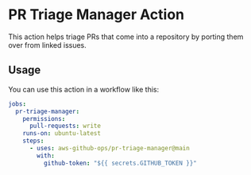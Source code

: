 # PR Triage Manager Action

This action helps triage PRs that come into a repository by porting them over
from linked issues.

## Usage

You can use this action in a workflow like this:

```yaml
jobs:
  pr-triage-manager:
    permissions:
      pull-requests: write
    runs-on: ubuntu-latest
    steps:
      - uses: aws-github-ops/pr-triage-manager@main
        with:
          github-token: "${{ secrets.GITHUB_TOKEN }}"
```